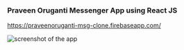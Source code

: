### Praveen Oruganti Messenger App using React JS
https://praveenoruganti-msg-clone.firebaseapp.com/


![screenshot of the app](https://raw.githubusercontent.com/praveenorugantitech/praveenorugantitech-reactjs/master/0_Projects/praveenoruganti-messenger-app/src/images/screenshot.PNG "Messenger App")


<script data-name="BMC-Widget" src="https://cdnjs.buymeacoffee.com/1.0.0/widget.prod.min.js" data-id="praveenoruganti" data-description="Support me on Buy me a coffee!" data-message="Thank you for visiting. You can now buy me a coffee!" data-color="#5F7FFF" data-position="Right" data-x_margin="18" data-y_margin="18"></script>



